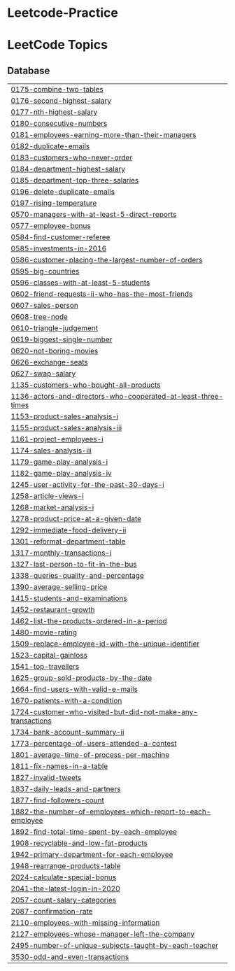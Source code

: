 # Leetcode-Practice
<!---LeetCode Topics Start-->
# LeetCode Topics
## Database
|  |
| ------- |
| [0175-combine-two-tables](https://github.com/viru9192/Leetcode-Practice/tree/master/0175-combine-two-tables) |
| [0176-second-highest-salary](https://github.com/viru9192/Leetcode-Practice/tree/master/0176-second-highest-salary) |
| [0177-nth-highest-salary](https://github.com/viru9192/Leetcode-Practice/tree/master/0177-nth-highest-salary) |
| [0180-consecutive-numbers](https://github.com/viru9192/Leetcode-Practice/tree/master/0180-consecutive-numbers) |
| [0181-employees-earning-more-than-their-managers](https://github.com/viru9192/Leetcode-Practice/tree/master/0181-employees-earning-more-than-their-managers) |
| [0182-duplicate-emails](https://github.com/viru9192/Leetcode-Practice/tree/master/0182-duplicate-emails) |
| [0183-customers-who-never-order](https://github.com/viru9192/Leetcode-Practice/tree/master/0183-customers-who-never-order) |
| [0184-department-highest-salary](https://github.com/viru9192/Leetcode-Practice/tree/master/0184-department-highest-salary) |
| [0185-department-top-three-salaries](https://github.com/viru9192/Leetcode-Practice/tree/master/0185-department-top-three-salaries) |
| [0196-delete-duplicate-emails](https://github.com/viru9192/Leetcode-Practice/tree/master/0196-delete-duplicate-emails) |
| [0197-rising-temperature](https://github.com/viru9192/Leetcode-Practice/tree/master/0197-rising-temperature) |
| [0570-managers-with-at-least-5-direct-reports](https://github.com/viru9192/Leetcode-Practice/tree/master/0570-managers-with-at-least-5-direct-reports) |
| [0577-employee-bonus](https://github.com/viru9192/Leetcode-Practice/tree/master/0577-employee-bonus) |
| [0584-find-customer-referee](https://github.com/viru9192/Leetcode-Practice/tree/master/0584-find-customer-referee) |
| [0585-investments-in-2016](https://github.com/viru9192/Leetcode-Practice/tree/master/0585-investments-in-2016) |
| [0586-customer-placing-the-largest-number-of-orders](https://github.com/viru9192/Leetcode-Practice/tree/master/0586-customer-placing-the-largest-number-of-orders) |
| [0595-big-countries](https://github.com/viru9192/Leetcode-Practice/tree/master/0595-big-countries) |
| [0596-classes-with-at-least-5-students](https://github.com/viru9192/Leetcode-Practice/tree/master/0596-classes-with-at-least-5-students) |
| [0602-friend-requests-ii-who-has-the-most-friends](https://github.com/viru9192/Leetcode-Practice/tree/master/0602-friend-requests-ii-who-has-the-most-friends) |
| [0607-sales-person](https://github.com/viru9192/Leetcode-Practice/tree/master/0607-sales-person) |
| [0608-tree-node](https://github.com/viru9192/Leetcode-Practice/tree/master/0608-tree-node) |
| [0610-triangle-judgement](https://github.com/viru9192/Leetcode-Practice/tree/master/0610-triangle-judgement) |
| [0619-biggest-single-number](https://github.com/viru9192/Leetcode-Practice/tree/master/0619-biggest-single-number) |
| [0620-not-boring-movies](https://github.com/viru9192/Leetcode-Practice/tree/master/0620-not-boring-movies) |
| [0626-exchange-seats](https://github.com/viru9192/Leetcode-Practice/tree/master/0626-exchange-seats) |
| [0627-swap-salary](https://github.com/viru9192/Leetcode-Practice/tree/master/0627-swap-salary) |
| [1135-customers-who-bought-all-products](https://github.com/viru9192/Leetcode-Practice/tree/master/1135-customers-who-bought-all-products) |
| [1136-actors-and-directors-who-cooperated-at-least-three-times](https://github.com/viru9192/Leetcode-Practice/tree/master/1136-actors-and-directors-who-cooperated-at-least-three-times) |
| [1153-product-sales-analysis-i](https://github.com/viru9192/Leetcode-Practice/tree/master/1153-product-sales-analysis-i) |
| [1155-product-sales-analysis-iii](https://github.com/viru9192/Leetcode-Practice/tree/master/1155-product-sales-analysis-iii) |
| [1161-project-employees-i](https://github.com/viru9192/Leetcode-Practice/tree/master/1161-project-employees-i) |
| [1174-sales-analysis-iii](https://github.com/viru9192/Leetcode-Practice/tree/master/1174-sales-analysis-iii) |
| [1179-game-play-analysis-i](https://github.com/viru9192/Leetcode-Practice/tree/master/1179-game-play-analysis-i) |
| [1182-game-play-analysis-iv](https://github.com/viru9192/Leetcode-Practice/tree/master/1182-game-play-analysis-iv) |
| [1245-user-activity-for-the-past-30-days-i](https://github.com/viru9192/Leetcode-Practice/tree/master/1245-user-activity-for-the-past-30-days-i) |
| [1258-article-views-i](https://github.com/viru9192/Leetcode-Practice/tree/master/1258-article-views-i) |
| [1268-market-analysis-i](https://github.com/viru9192/Leetcode-Practice/tree/master/1268-market-analysis-i) |
| [1278-product-price-at-a-given-date](https://github.com/viru9192/Leetcode-Practice/tree/master/1278-product-price-at-a-given-date) |
| [1292-immediate-food-delivery-ii](https://github.com/viru9192/Leetcode-Practice/tree/master/1292-immediate-food-delivery-ii) |
| [1301-reformat-department-table](https://github.com/viru9192/Leetcode-Practice/tree/master/1301-reformat-department-table) |
| [1317-monthly-transactions-i](https://github.com/viru9192/Leetcode-Practice/tree/master/1317-monthly-transactions-i) |
| [1327-last-person-to-fit-in-the-bus](https://github.com/viru9192/Leetcode-Practice/tree/master/1327-last-person-to-fit-in-the-bus) |
| [1338-queries-quality-and-percentage](https://github.com/viru9192/Leetcode-Practice/tree/master/1338-queries-quality-and-percentage) |
| [1390-average-selling-price](https://github.com/viru9192/Leetcode-Practice/tree/master/1390-average-selling-price) |
| [1415-students-and-examinations](https://github.com/viru9192/Leetcode-Practice/tree/master/1415-students-and-examinations) |
| [1452-restaurant-growth](https://github.com/viru9192/Leetcode-Practice/tree/master/1452-restaurant-growth) |
| [1462-list-the-products-ordered-in-a-period](https://github.com/viru9192/Leetcode-Practice/tree/master/1462-list-the-products-ordered-in-a-period) |
| [1480-movie-rating](https://github.com/viru9192/Leetcode-Practice/tree/master/1480-movie-rating) |
| [1509-replace-employee-id-with-the-unique-identifier](https://github.com/viru9192/Leetcode-Practice/tree/master/1509-replace-employee-id-with-the-unique-identifier) |
| [1523-capital-gainloss](https://github.com/viru9192/Leetcode-Practice/tree/master/1523-capital-gainloss) |
| [1541-top-travellers](https://github.com/viru9192/Leetcode-Practice/tree/master/1541-top-travellers) |
| [1625-group-sold-products-by-the-date](https://github.com/viru9192/Leetcode-Practice/tree/master/1625-group-sold-products-by-the-date) |
| [1664-find-users-with-valid-e-mails](https://github.com/viru9192/Leetcode-Practice/tree/master/1664-find-users-with-valid-e-mails) |
| [1670-patients-with-a-condition](https://github.com/viru9192/Leetcode-Practice/tree/master/1670-patients-with-a-condition) |
| [1724-customer-who-visited-but-did-not-make-any-transactions](https://github.com/viru9192/Leetcode-Practice/tree/master/1724-customer-who-visited-but-did-not-make-any-transactions) |
| [1734-bank-account-summary-ii](https://github.com/viru9192/Leetcode-Practice/tree/master/1734-bank-account-summary-ii) |
| [1773-percentage-of-users-attended-a-contest](https://github.com/viru9192/Leetcode-Practice/tree/master/1773-percentage-of-users-attended-a-contest) |
| [1801-average-time-of-process-per-machine](https://github.com/viru9192/Leetcode-Practice/tree/master/1801-average-time-of-process-per-machine) |
| [1811-fix-names-in-a-table](https://github.com/viru9192/Leetcode-Practice/tree/master/1811-fix-names-in-a-table) |
| [1827-invalid-tweets](https://github.com/viru9192/Leetcode-Practice/tree/master/1827-invalid-tweets) |
| [1837-daily-leads-and-partners](https://github.com/viru9192/Leetcode-Practice/tree/master/1837-daily-leads-and-partners) |
| [1877-find-followers-count](https://github.com/viru9192/Leetcode-Practice/tree/master/1877-find-followers-count) |
| [1882-the-number-of-employees-which-report-to-each-employee](https://github.com/viru9192/Leetcode-Practice/tree/master/1882-the-number-of-employees-which-report-to-each-employee) |
| [1892-find-total-time-spent-by-each-employee](https://github.com/viru9192/Leetcode-Practice/tree/master/1892-find-total-time-spent-by-each-employee) |
| [1908-recyclable-and-low-fat-products](https://github.com/viru9192/Leetcode-Practice/tree/master/1908-recyclable-and-low-fat-products) |
| [1942-primary-department-for-each-employee](https://github.com/viru9192/Leetcode-Practice/tree/master/1942-primary-department-for-each-employee) |
| [1948-rearrange-products-table](https://github.com/viru9192/Leetcode-Practice/tree/master/1948-rearrange-products-table) |
| [2024-calculate-special-bonus](https://github.com/viru9192/Leetcode-Practice/tree/master/2024-calculate-special-bonus) |
| [2041-the-latest-login-in-2020](https://github.com/viru9192/Leetcode-Practice/tree/master/2041-the-latest-login-in-2020) |
| [2057-count-salary-categories](https://github.com/viru9192/Leetcode-Practice/tree/master/2057-count-salary-categories) |
| [2087-confirmation-rate](https://github.com/viru9192/Leetcode-Practice/tree/master/2087-confirmation-rate) |
| [2110-employees-with-missing-information](https://github.com/viru9192/Leetcode-Practice/tree/master/2110-employees-with-missing-information) |
| [2127-employees-whose-manager-left-the-company](https://github.com/viru9192/Leetcode-Practice/tree/master/2127-employees-whose-manager-left-the-company) |
| [2495-number-of-unique-subjects-taught-by-each-teacher](https://github.com/viru9192/Leetcode-Practice/tree/master/2495-number-of-unique-subjects-taught-by-each-teacher) |
| [3530-odd-and-even-transactions](https://github.com/viru9192/Leetcode-Practice/tree/master/3530-odd-and-even-transactions) |
<!---LeetCode Topics End-->